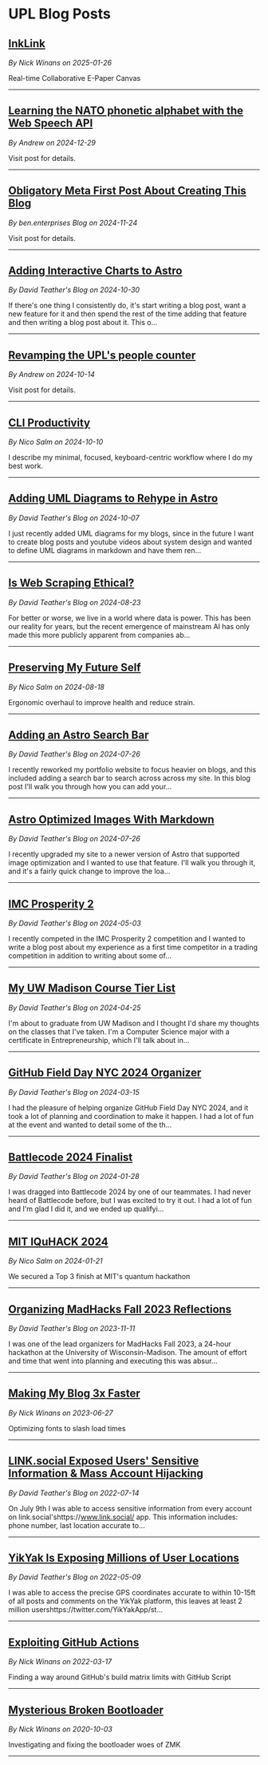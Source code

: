 # UPL Blog Posts

## [InkLink](https://nick.winans.io/blog/ink-link/)
*By Nick Winans on 2025-01-26*

Real-time Collaborative E-Paper Canvas

---

## [Learning the NATO phonetic alphabet with the Web Speech API](https://www.amoses.dev/blog/nato-alphabet/)
*By Andrew on 2024-12-29*

Visit post for details.

---

## [Obligatory Meta First Post About Creating This Blog](https://ben.enterprises/hello-blog)
*By ben.enterprises Blog on 2024-11-24*

Visit post for details.

---

## [Adding Interactive Charts to Astro](https://dteather.com/blogs/astro-interactive-charts/)
*By David Teather's Blog on 2024-10-30*

If there's one thing I consistently do, it's start writing a blog post, want a new feature for it and then spend the rest of the time adding that feature and then writing a blog post about it. This o...

---

## [Revamping the UPL's people counter](https://www.amoses.dev/blog/upl-people-counter/)
*By Andrew on 2024-10-14*

Visit post for details.

---

## [CLI Productivity](https://salm.dev/blog/3-cli_productivity/)
*By Nico Salm on 2024-10-10*

I describe my minimal, focused, keyboard-centric workflow where I do my best work.

---

## [Adding UML Diagrams to Rehype in Astro](https://dteather.com/blogs/astro-uml-diagrams/)
*By David Teather's Blog on 2024-10-07*

I just recently added UML diagrams for my blogs, since in the future I want to create blog posts and youtube videos about system design and wanted to define UML diagrams in markdown and have them ren...

---

## [Is Web Scraping Ethical?](https://dteather.com/blogs/is-web-scraping-ethical/)
*By David Teather's Blog on 2024-08-23*

For better or worse, we live in a world where data is power. This has been our reality for years, but the recent emergence of mainstream AI has only made this more publicly apparent from companies ab...

---

## [Preserving My Future Self](https://salm.dev/blog/2-ergonomics/)
*By Nico Salm on 2024-08-18*

Ergonomic overhaul to improve health and reduce strain.

---

## [Adding an Astro Search Bar](https://dteather.com/blogs/astro-search-bar/)
*By David Teather's Blog on 2024-07-26*

I recently reworked my portfolio website to focus heavier on blogs, and this included adding a search bar to search across across my site. In this blog post I'll walk you through how you can add your...

---

## [Astro Optimized Images With Markdown](https://dteather.com/blogs/astro-optimized-images/)
*By David Teather's Blog on 2024-07-26*

I recently upgraded my site to a newer version of Astro that supported image optimization and I wanted to use that feature. I'll walk you through it, and it's a fairly quick change to improve the loa...

---

## [IMC Prosperity 2](https://dteather.com/blogs/imc-prosperity-2/)
*By David Teather's Blog on 2024-05-03*

I recently competed in the IMC Prosperity 2 competition and I wanted to write a blog post about my experience as a first time competitor in a trading competition in addition to writing about some of...

---

## [My UW Madison Course Tier List](https://dteather.com/blogs/madison-class-rankings/)
*By David Teather's Blog on 2024-04-25*

I'm about to graduate from UW Madison and I thought I'd share my thoughts on the classes that I've taken. I'm a Computer Science major with a certificate in Entrepreneurship, which I'll talk about in...

---

## [GitHub Field Day NYC 2024 Organizer](https://dteather.com/blogs/github-fieldday-nyc-2024/)
*By David Teather's Blog on 2024-03-15*

I had the pleasure of helping organize GitHub Field Day NYC 2024, and it took a lot of planning and coordination to make it happen. I had a lot of fun at the event and wanted to detail some of the th...

---

## [Battlecode 2024 Finalist](https://dteather.com/blogs/battlecode24/)
*By David Teather's Blog on 2024-01-28*

I was dragged into Battlecode 2024 by one of our teammates. I had never heard of Battlecode before, but I was excited to try it out. I had a lot of fun and I'm glad I did it, and we ended up qualifyi...

---

## [MIT IQuHACK 2024](https://salm.dev/blog/1-iquhack/)
*By Nico Salm on 2024-01-21*

We secured a Top 3 finish at MIT's quantum hackathon

---

## [Organizing MadHacks Fall 2023 Reflections](https://dteather.com/blogs/madhacks-fall-23/)
*By David Teather's Blog on 2023-11-11*

I was one of the lead organizers for MadHacks Fall 2023, a 24-hour hackathon at the University of Wisconsin-Madison. The amount of effort and time that went into planning and executing this was absur...

---

## [Making My Blog 3x Faster](https://nick.winans.io/blog/optimizing-blog-fonts/)
*By Nick Winans on 2023-06-27*

Optimizing fonts to slash load times

---

## [LINK.social Exposed Users' Sensitive Information & Mass Account Hijacking](https://dteather.com/blogs/link-social-exposing-sensitive-personal-information/)
*By David Teather's Blog on 2022-07-14*

On July 9th I was able to access sensitive information from every account on link.social'shttps://www.link.social/ app. This information includes: phone number, last location accurate to...

---

## [YikYak Is Exposing Millions of User Locations](https://dteather.com/blogs/yikyak-is-exposing-user-locations/)
*By David Teather's Blog on 2022-05-09*

I was able to access the precise GPS coordinates accurate to within 10-15ft of all posts and comments on the YikYak platform, this leaves at least 2 million usershttps://twitter.com/YikYakApp/st...

---

## [Exploiting GitHub Actions](https://nick.winans.io/blog/exploiting-github-actions/)
*By Nick Winans on 2022-03-17*

Finding a way around GitHub's build matrix limits with GitHub Script

---

## [Mysterious Broken Bootloader](https://nick.winans.io/blog/zmk-bootloader/)
*By Nick Winans on 2020-10-03*

Investigating and fixing the bootloader woes of ZMK

---

